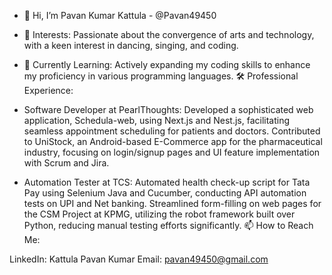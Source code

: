 - 👋 Hi, I’m Pavan Kumar Kattula - @Pavan49450

- 👀 Interests:
  Passionate about the convergence of arts and technology, with a keen interest in dancing, singing, and coding.

- 🌱 Currently Learning:
  Actively expanding my coding skills to enhance my proficiency in various programming languages.
🛠️ Professional Experience:

- Software Developer at PearlThoughts:
Developed a sophisticated web application, Schedula-web, using Next.js and Nest.js, facilitating seamless appointment scheduling for patients and doctors.
Contributed to UniStock, an Android-based E-Commerce app for the pharmaceutical industry, focusing on login/signup pages and UI feature implementation with Scrum and Jira.

- Automation Tester at TCS:
Automated health check-up script for Tata Pay using Selenium Java and Cucumber, conducting API automation tests on UPI and Net banking.
Streamlined form-filling on web pages for the CSM Project at KPMG, utilizing the robot framework built over Python, reducing manual testing efforts significantly.
📫 How to Reach Me:

LinkedIn: Kattula Pavan Kumar
Email: pavan49450@gmail.com

